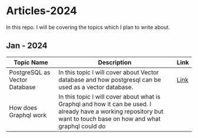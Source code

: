 # Articles-2024
In this repo. I will be covering the topics which I plan to write about.


## Jan - 2024

|Topic Name | Description | Link |
| ------ | ------ | ------ |
| PostgreSQL as Vector Database | In this topic I will cover about Vector database and how postgresql can be used as a vector database.| [Link](https://github.com/pawankulkarni13/Articles-2024/blob/master/ai/embeddings/Postgresql%20as%20Vector%20database.md) | 
| How does Graphql work | In this topic I will cover about what is Graphql and how it can be used. I already have a working repository but want to touch base on how and what graphql could do ||